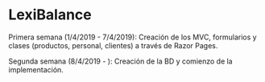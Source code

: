 # LexiBalance

Primera semana (1/4/2019 - 7/4/2019):
  Creación de los MVC, formularios y clases (productos, personal, clientes) a través de Razor Pages.
  
Segunda semana (8/4/2019 - ): 
  Creación de la BD y comienzo de la implementación.
